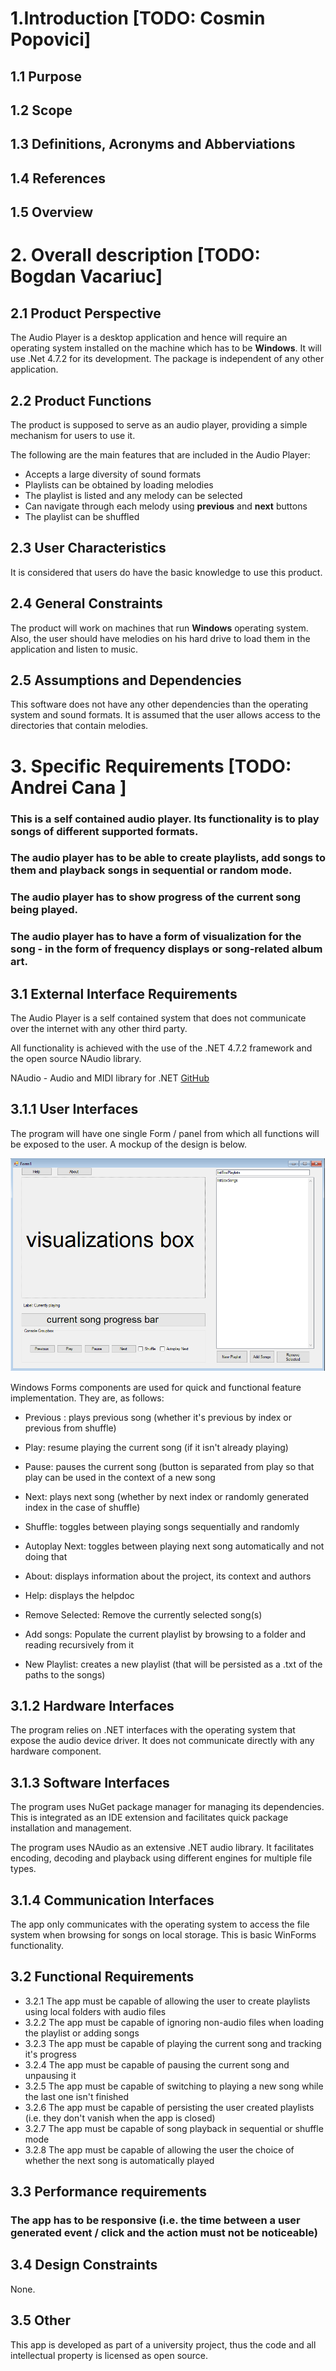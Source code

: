 # 1.Introduction  [TODO: Cosmin Popovici]

## 1.1 Purpose 
## 1.2 Scope 
## 1.3 Definitions, Acronyms and Abberviations 
## 1.4 References 
## 1.5 Overview 

# 2. Overall description [TODO: Bogdan Vacariuc]
## 2.1 Product Perspective 
The Audio Player is a desktop application and hence will require an operating system installed on the machine which has to be <b>Windows</b>. 
It will use .Net 4.7.2 for its development. The package is independent of any other application.

## 2.2 Product Functions 
The product is supposed to serve as an audio player, providing a simple mechanism for users to use it. 

The following are the main features that are included in the Audio Player:<br>
* Accepts a large diversity of sound formats
* Playlists can be obtained by loading melodies
* The playlist is listed and any melody can be selected
* Can navigate through each melody using <b>previous</b> and <b>next</b> buttons
* The playlist can be shuffled


## 2.3 User Characteristics 
It is considered that users do have the basic knowledge to use this product.

## 2.4 General Constraints 
The product will work on machines that run <b>Windows</b> operating system. Also, the user should have melodies on his hard drive to load them in the application and listen to music.

## 2.5 Assumptions and Dependencies 
This software does not have any other dependencies than the operating system and sound formats. It is assumed that the user allows access to the directories that contain melodies.

# 3. Specific Requirements [TODO: Andrei Cana ]

### This is a self contained audio player. Its functionality is to play songs of different supported formats. 
### The audio player has to be able to create playlists, add songs to them and playback songs in sequential or random mode. 
### The audio player has to show progress of the current song being played.
### The audio player has to have a form of visualization for the song - in the form of frequency displays or song-related album art.

## 3.1	External Interface Requirements 

The Audio Player is a self contained system that does not communicate over the internet with any other third party.

All functionality is achieved with the use of the .NET 4.7.2 framework and the open source NAudio library.

NAudio - Audio and MIDI library for .NET
[GitHub](https://github.com/naudio/NAudio)

## 3.1.1 User Interfaces 

The program will have one single Form / panel from which all functions will be exposed to the user. A mockup of the design is below. 

![Image of the UI](./interface_mockup.png)

Windows Forms components are used for quick and functional feature implementation. They are, as follows:

* Previous : plays previous song (whether it's previous by index or previous from shuffle)
* Play: resume playing the current song (if it isn't already playing)
* Pause: pauses the current song (button is separated from play so that play can be used in the context of a new song
* Next: plays next song (whether by next index or randomly generated index in the case of shuffle)
* Shuffle: toggles between playing songs sequentially and randomly 
* Autoplay Next: toggles between playing next song automatically and not doing that

* About: displays information about the project, its context and authors
* Help: displays the helpdoc

* Remove Selected: Remove the currently selected song(s) 
* Add songs: Populate the current playlist by browsing to a folder and reading recursively from it
* New Playlist: creates a new playlist (that will be persisted as a .txt of the paths to the songs)



## 3.1.2 Hardware Interfaces 

The program relies on .NET interfaces with the operating system that expose the audio device driver. It does not communicate directly with any hardware component.

## 3.1.3 Software Interfaces 

The program uses NuGet package manager for managing its dependencies. This is integrated as an IDE extension and facilitates quick package installation and management.

The program uses NAudio as an extensive .NET audio library. It facilitates encoding, decoding and playback using different engines for multiple file types.

## 3.1.4 Communication Interfaces 

The app only communicates with the operating system to access the file system when browsing for songs on local storage. This is basic WinForms functionality.

## 3.2 Functional Requirements 

* 3.2.1 The app must be capable of allowing the user to create playlists using local folders with audio files
* 3.2.2 The app must be capable of ignoring non-audio files when loading the playlist or adding songs
* 3.2.3 The app must be capable of playing the current song and tracking it's progress
* 3.2.4 The app must be capable of pausing the current song and unpausing it
* 3.2.5 The app must be capable of switching to playing a new song while the last one isn't finished
* 3.2.6 The app must be capable of persisting the user created playlists (i.e. they don't vanish when the app is closed)
* 3.2.7 The app must be capable of song playback in sequential or shuffle mode
* 3.2.8 The app must be capable of allowing the user the choice of whether the next song is automatically played

## 3.3 Performance requirements 

### The app has to be responsive (i.e. the time between a user generated event / click and the action must not be noticeable)

## 3.4 Design Constraints

None. 

## 3.5 Other

This app is developed as part of a university project, thus the code and all intellectual property is licensed as open source.  